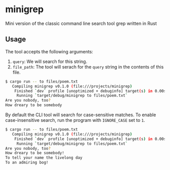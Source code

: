 # minigrep

Mini version of the classic command line search tool grep written in Rust

## Usage

The tool accepts the following arguments:

1. `query`: We will search for this string.
2. `file_path`: The tool will serach for the `query` string in the contents of this file.

```bash
$ cargo run -- to files/poem.txt
   Compiling minigrep v0.1.0 (file:///projects/minigrep)
    Finished `dev` profile [unoptimized + debuginfo] target(s) in 0.00s
     Running `target/debug/minigrep to files/poem.txt`
Are you nobody, too?
How dreary to be somebody
```

By default the CLI tool will search for case-sensitive matches. To enable case-insensitive search, run the program with `IGNORE_CASE` set to `1`.

```bash
$ cargo run -- to files/poem.txt
   Compiling minigrep v0.1.0 (file:///projects/minigrep)
    Finished `dev` profile [unoptimized + debuginfo] target(s) in 0.00s
     Running `target/debug/minigrep to files/poem.txt`
Are you nobody, too?
How dreary to be somebody!
To tell your name the livelong day
To an admiring bog!
```
